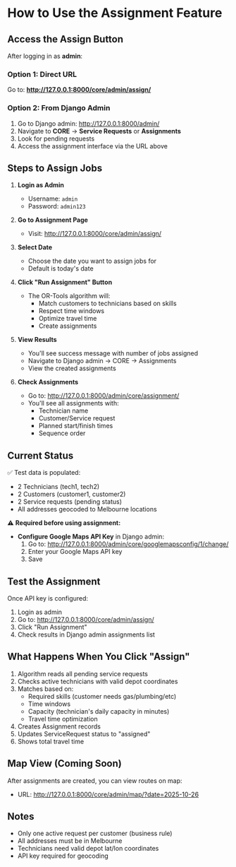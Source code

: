# How to Use the Assignment Feature

## Access the Assign Button

After logging in as **admin**:

### Option 1: Direct URL
Go to: **http://127.0.0.1:8000/core/admin/assign/**

### Option 2: From Django Admin
1. Go to Django admin: http://127.0.0.1:8000/admin/
2. Navigate to **CORE** → **Service Requests** or **Assignments**
3. Look for pending requests
4. Access the assignment interface via the URL above

## Steps to Assign Jobs

1. **Login as Admin**
   - Username: `admin`
   - Password: `admin123`

2. **Go to Assignment Page**
   - Visit: http://127.0.0.1:8000/core/admin/assign/

3. **Select Date**
   - Choose the date you want to assign jobs for
   - Default is today's date

4. **Click "Run Assignment" Button**
   - The OR-Tools algorithm will:
     - Match customers to technicians based on skills
     - Respect time windows
     - Optimize travel time
     - Create assignments

5. **View Results**
   - You'll see success message with number of jobs assigned
   - Navigate to Django admin → CORE → Assignments
   - View the created assignments

6. **Check Assignments**
   - Go to: http://127.0.0.1:8000/admin/core/assignment/
   - You'll see all assignments with:
     - Technician name
     - Customer/Service request
     - Planned start/finish times
     - Sequence order

## Current Status

✅ Test data is populated:
- 2 Technicians (tech1, tech2)  
- 2 Customers (customer1, customer2)
- 2 Service requests (pending status)
- All addresses geocoded to Melbourne locations

⚠️ **Required before using assignment:**
- **Configure Google Maps API Key** in Django admin:
  1. Go to: http://127.0.0.1:8000/admin/core/googlemapsconfig/1/change/
  2. Enter your Google Maps API key
  3. Save

## Test the Assignment

Once API key is configured:

1. Login as admin
2. Go to: http://127.0.0.1:8000/core/admin/assign/
3. Click "Run Assignment"
4. Check results in Django admin assignments list

## What Happens When You Click "Assign"

1. Algorithm reads all pending service requests
2. Checks active technicians with valid depot coordinates
3. Matches based on:
   - Required skills (customer needs gas/plumbing/etc)
   - Time windows
   - Capacity (technician's daily capacity in minutes)
   - Travel time optimization
4. Creates Assignment records
5. Updates ServiceRequest status to "assigned"
6. Shows total travel time

## Map View (Coming Soon)

After assignments are created, you can view routes on map:
- URL: http://127.0.0.1:8000/core/admin/map/?date=2025-10-26

## Notes

- Only one active request per customer (business rule)
- All addresses must be in Melbourne
- Technicians need valid depot lat/lon coordinates
- API key required for geocoding

